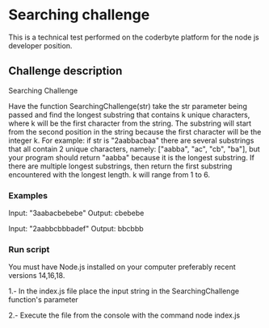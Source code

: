 # Searching challenge
This is a technical test performed on the coderbyte platform for the node js developer position.

## Challenge description
Searching Challenge

Have the function SearchingChallenge(str) take the str parameter being passed and find the longest substring that contains k unique characters, 
where k will be the first character from the string. The substring will start from the second position in the string because the first character 
will be the integer k. For example: if str is "2aabbacbaa" there are several substrings that all contain 2 unique characters,
 namely: ["aabba", "ac", "cb", "ba"], but your program should return "aabba" because it is the longest substring. 
 If there are multiple longest substrings, then return the first substring encountered with the longest length. k will range from 1 to 6.


### Examples

Input: "3aabacbebebe"
Output: cbebebe

Input: "2aabbcbbbadef"
Output: bbcbbb
 
### Run script
You must have Node.js installed on your computer preferably recent versions 14,16,18.

1.- In the index.js file place the input string in the SearchingChallenge function's parameter 

2.- Execute the file from the console with the command node index.js
